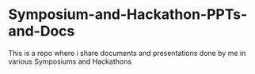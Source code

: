 # Symposium-and-Hackathon-PPTs-and-Docs
This is a repo where i share documents and presentations done by me in various Symposiums and Hackathons
